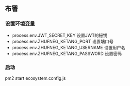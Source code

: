 ## 布署
### 设置环境变量
- process.env.JWT_SECRET_KEY 设置JWT的秘钥
- process.env.ZHUFNEG_KETANG_PORT 设置端口号
- process.env.ZHUFNEG_KETANG_USERNAME 设置用户名
- process.env.ZHUFNEG_KETANG_PASSWORD 设置密码


### 启动
pm2 start ecosystem.config.js